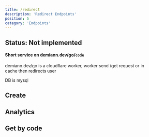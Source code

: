 ```yaml
---
title: /redirect
description: 'Redirect Endpoints'
position: 5
category: 'Endpoints'
---
```


## Status: Not implemented

#### Short service on demiann.dev/go/`code`

demiann.dev/go is a cloudflare worker, worker send /get request or in cache then redirects user

DB is mysql

## Create

## Analytics

## Get by code
